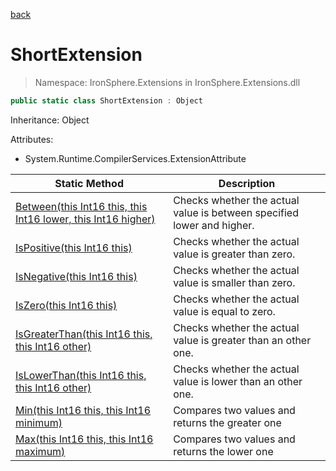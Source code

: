 ﻿[back](/IronSphere.Extensions/types)

# ShortExtension

> Namespace: IronSphere.Extensions in  IronSphere.Extensions.dll



```csharp
public static class ShortExtension : Object
```
Inheritance: Object



Attributes:
        
* System.Runtime.CompilerServices.ExtensionAttribute




| Static Method | Description |
| --- | --- |
| [Between(this Int16 this, this Int16 lower, this Int16 higher)](ShortExtension_Between(Int16,Int16,Int16)) | Checks whether the actual value is between specified lower and higher. |
| [IsPositive(this Int16 this)](ShortExtension_IsPositive(Int16)) | Checks whether the actual value is greater than zero. |
| [IsNegative(this Int16 this)](ShortExtension_IsNegative(Int16)) | Checks whether the actual value is smaller than zero. |
| [IsZero(this Int16 this)](ShortExtension_IsZero(Int16)) | Checks whether the actual value is equal to zero. |
| [IsGreaterThan(this Int16 this, this Int16 other)](ShortExtension_IsGreaterThan(Int16,Int16)) | Checks whether the actual value is greater than an other one. |
| [IsLowerThan(this Int16 this, this Int16 other)](ShortExtension_IsLowerThan(Int16,Int16)) | Checks whether the actual value is lower than an other one. |
| [Min(this Int16 this, this Int16 minimum)](ShortExtension_Min(Int16,Int16)) | Compares two values and returns the greater one |
| [Max(this Int16 this, this Int16 maximum)](ShortExtension_Max(Int16,Int16)) | Compares two values and returns the lower one |
